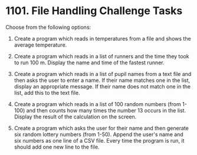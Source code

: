 # 1101. File Handling Challenge Tasks

Choose from the following options:

1. Create a program which reads in temperatures from a file and shows the average temperature.

2. Create a program which reads in a list of runners and the time they took to run 100 m. Display the name and time of the fastest runner.

3. Create a program which reads in a list of pupil names from a text file and then asks the user to enter a name. If their name matches one in the list, display an appropriate message. If their name does not match one in the list, add this to the text file.

4. Create a program which reads in a list of 100 random numbers (from 1-100) and then counts how many times the number 13 occurs in the list. Display the result of the calculation on the screen.

5. Create a program which asks the user for their name and then generate six random lottery numbers (from 1-50). Append the user's name and six numbers as one line of a CSV file. Every time the program is run, it should add one new line to the file.
